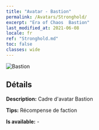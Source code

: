 ```yaml
---
title: "Avatar - Bastion"
permalink: /Avatars/Stronghold/
excerpt: "Era of Chaos  Bastion"
last_modified_at: 2021-06-08
locale: fr
ref: "Stronghold.md"
toc: false
classes: wide
---
```

 ![Bastion](/images/a/avatarFrame_4.png)

## Détails

 **Description:** Cadre d'avatar Bastion 

 **Tips:** Récompense de faction 

 **Is available:**  - 

